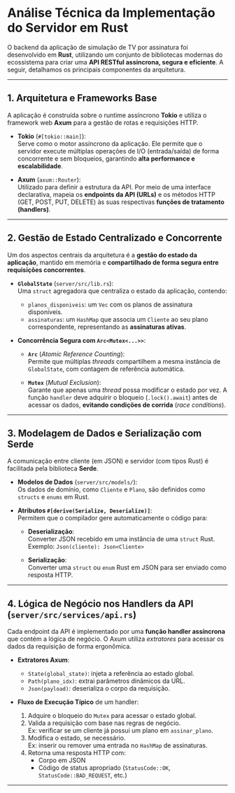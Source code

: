 # Análise Técnica da Implementação do Servidor em Rust

O backend da aplicação de simulação de TV por assinatura foi desenvolvido em **Rust**, utilizando um conjunto de bibliotecas modernas do ecossistema para criar uma **API RESTful assíncrona, segura e eficiente**. A seguir, detalhamos os principais componentes da arquitetura.

---

## 1. Arquitetura e Frameworks Base

A aplicação é construída sobre o runtime assíncrono **Tokio** e utiliza o framework web **Axum** para a gestão de rotas e requisições HTTP.

- **Tokio** (`#[tokio::main]`):  
  Serve como o motor assíncrono da aplicação. Ele permite que o servidor execute múltiplas operações de I/O (entrada/saída) de forma concorrente e sem bloqueios, garantindo **alta performance e escalabilidade**.

- **Axum** (`axum::Router`):  
  Utilizado para definir a estrutura da API. Por meio de uma interface declarativa, mapeia os **endpoints da API (URLs)** e os métodos HTTP (GET, POST, PUT, DELETE) às suas respectivas **funções de tratamento (handlers)**.

---

## 2. Gestão de Estado Centralizado e Concorrente

Um dos aspectos centrais da arquitetura é a **gestão do estado da aplicação**, mantido em memória e **compartilhado de forma segura entre requisições concorrentes**.

- **`GlobalState`** (`server/src/lib.rs`):  
  Uma `struct` agregadora que centraliza o estado da aplicação, contendo:
  
  - `planos_disponiveis`: um `Vec` com os planos de assinatura disponíveis.  
  - `assinaturas`: um `HashMap` que associa um `Cliente` ao seu plano correspondente, representando as **assinaturas ativas**.

- **Concorrência Segura com `Arc<Mutex<...>>`**:

  - **`Arc`** (*Atomic Reference Counting*):  
    Permite que múltiplas *threads* compartilhem a mesma instância de `GlobalState`, com contagem de referência automática.

  - **`Mutex`** (*Mutual Exclusion*):  
    Garante que apenas uma *thread* possa modificar o estado por vez. A função `handler` deve adquirir o bloqueio (`.lock().await`) antes de acessar os dados, **evitando condições de corrida** (*race conditions*).

---

## 3. Modelagem de Dados e Serialização com Serde

A comunicação entre cliente (em JSON) e servidor (com tipos Rust) é facilitada pela biblioteca **Serde**.

- **Modelos de Dados** (`server/src/models/`):  
  Os dados de domínio, como `Cliente` e `Plano`, são definidos como `structs` e `enums` em Rust.

- **Atributos `#[derive(Serialize, Deserialize)]`**:  
  Permitem que o compilador gere automaticamente o código para:

  - **Deserialização**:  
    Converter JSON recebido em uma instância de uma `struct` Rust.  
    Exemplo: `Json(cliente): Json<Cliente>`

  - **Serialização**:  
    Converter uma `struct` ou `enum` Rust em JSON para ser enviado como resposta HTTP.

---

## 4. Lógica de Negócio nos Handlers da API (`server/src/services/api.rs`)

Cada endpoint da API é implementado por uma **função handler assíncrona** que contém a lógica de negócio. O Axum utiliza *extratores* para acessar os dados da requisição de forma ergonômica.

- **Extratores Axum**:

  - `State(global_state)`: injeta a referência ao estado global.  
  - `Path(plano_idx)`: extrai parâmetros dinâmicos da URL.  
  - `Json(payload)`: deserializa o corpo da requisição.

- **Fluxo de Execução Típico** de um handler:

  1. Adquire o bloqueio do `Mutex` para acessar o estado global.  
  2. Valida a requisição com base nas regras de negócio.  
     Ex: verificar se um cliente já possui um plano em `assinar_plano`.  
  3. Modifica o estado, se necessário.  
     Ex: inserir ou remover uma entrada no `HashMap` de assinaturas.  
  4. Retorna uma resposta HTTP com:
     - Corpo em JSON  
     - Código de status apropriado (`StatusCode::OK`, `StatusCode::BAD_REQUEST`, etc.)

---
